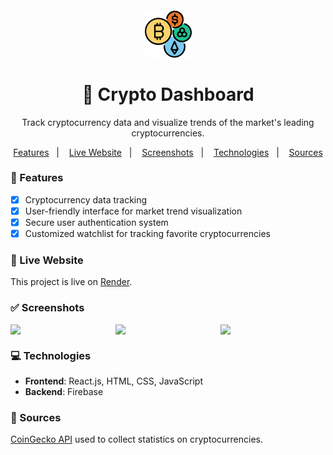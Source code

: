 <h4 align="center">
  <img src="https://github.com/kwagley0/crypto-dashboard/blob/main/src/logo.png" alt="logo" height="75"/>
</h4>

<h1 align="center">
    🚀 Crypto Dashboard
</h1>

<p align="center"> Track cryptocurrency data and visualize trends of the market's leading cryptocurrencies.</p>

<p align="center">
  <a href="#-features">Features</a>&nbsp;&nbsp;&nbsp;|&nbsp;&nbsp;&nbsp;
  <a href="#-deploy">Live Website</a>&nbsp;&nbsp;&nbsp;|&nbsp;&nbsp;&nbsp;
  <a href="#-screenshots">Screenshots</a>&nbsp;&nbsp;&nbsp;|&nbsp;&nbsp;&nbsp;
  <a href="#-technologies">Technologies</a>&nbsp;&nbsp;&nbsp;|&nbsp;&nbsp;&nbsp;
  <a href="#-sources">Sources</a>
</p>

### 📎 Features 

- [x] Cryptocurrency data tracking
- [x] User-friendly interface for market trend visualization
- [x] Secure user authentication system
- [x] Customized watchlist for tracking favorite cryptocurrencies
      
### 🚀 Live Website 

This project is live on [Render](https://crypto-tracker-h2rw.onrender.com/).

### ✅ Screenshots
<div style="display: flex;">
<img src="https://github.com/kwagley0/crypto-dashboard/assets/121137026/0b275b2b-dac5-489f-811d-4bb61deede99" width="525px" />
<img src="https://github.com/kwagley0/crypto-dashboard/assets/121137026/0d54a25e-02e1-4a26-b1cf-255d6331cf31" width="525px" />  
<img src="https://github.com/kwagley0/crypto-dashboard/assets/121137026/d9e0f488-4490-4bc1-962d-05b9ba3c21a5" width="525px"/>
  
</div>


### 💻 Technologies
- **Frontend**: React.js, HTML, CSS, JavaScript
- **Backend**: Firebase

### 🧐 Sources
<a href="https://www.coingecko.com/en/api">CoinGecko API</a> used to collect statistics on cryptocurrencies.



